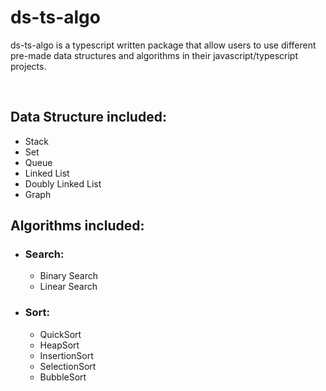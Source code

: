 # ds-ts-algo

ds-ts-algo is a typescript written package that allow users to use different pre-made data structures and algorithms in their javascript/typescript projects. 

<br />

## Data Structure included:
  - Stack
  - Set
  - Queue
  - Linked List
  - Doubly Linked List
  - Graph

## Algorithms included:
  - ### Search:
    - Binary Search
    - Linear Search

  - ### Sort:
    - QuickSort
    - HeapSort
    - InsertionSort
    - SelectionSort
    - BubbleSort
